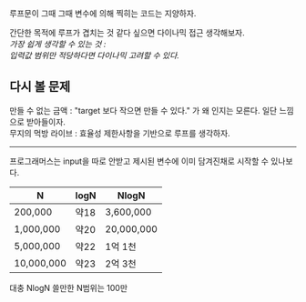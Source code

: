루프문이 그때 그때 변수에 의해 찍히는 코드는 지양하자.  

간단한 목적에 루프가 겹치는 것 같다 싶으면 다이나믹 접근 생각해보자.  
_가장 쉽게 생각할 수 있는 것 :_   
_입력값 범위만 적당하다면 다이나믹 고려할 수 있다._  

## 다시 볼 문제
만들 수 없는 금액 : "target 보다 작으면 만들 수 있다." 가 왜 인지는 모른다. 일단 느낌으로 받아들이자.  
무지의 먹방 라이브 : 효율성 제한사항을 기반으로 루프를 생각하자.

---
프로그래머스는 input을 따로 안받고 제시된 변수에 이미 담겨진채로 시작할 수 있나보다.  

|N| logN | NlogN |
|--|--|--|
|200,000 | 약18 | 3,600,000
|1,000,000| 약20 | 20,000,000
|5,000,000| 약22 | 1억 1천
|10,000,000| 약23 | 2억 3천

대충 NlogN 쓸만한 N범위는 100만